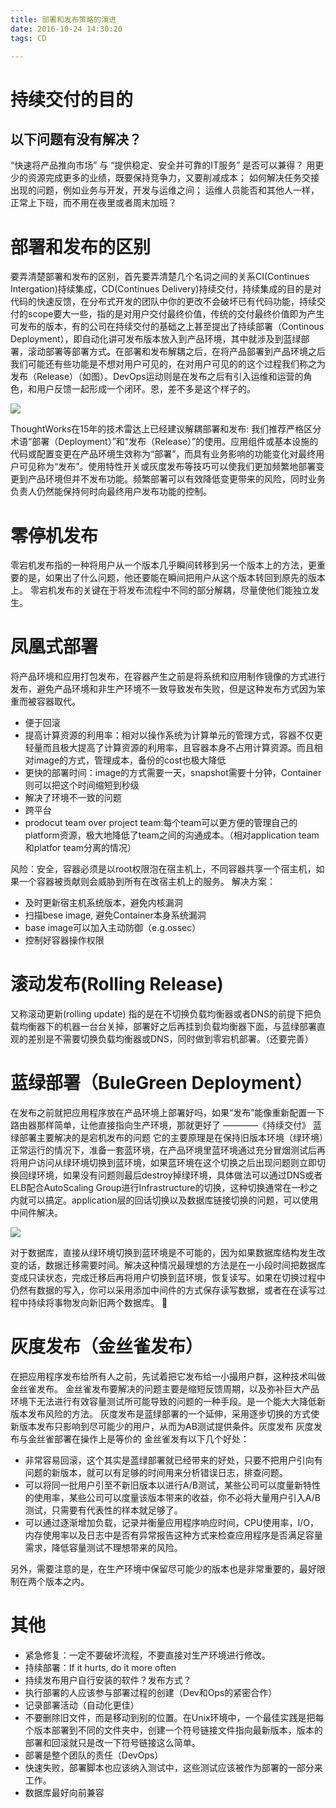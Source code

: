```yaml
---
title: 部署和发布策略的演进
date: 2016-10-24 14:30:20
tags: CD 

---
```

# 持续交付的目的
## 以下问题有没有解决？
“快速将产品推向市场” 与 “提供稳定、安全并可靠的IT服务” 是否可以兼得？
用更少的资源完成更多的业绩，既要保持竞争力，又要削减成本；
如何解决任务交接出现的问题，例如业务与开发，开发与运维之间；
运维人员能否和其他人一样，正常上下班，而不用在夜里或者周末加班？

<!--more-->
# 部署和发布的区别
要弄清楚部署和发布的区别，首先要弄清楚几个名词之间的关系CI(Continues Intergation)持续集成，CD(Continues Delivery)持续交付，持续集成的目的是对代码的快速反馈，在分布式开发的团队中你的更改不会破坏已有代码功能，持续交付的scope要大一些，指的是对用户交付最终价值，传统的交付最终价值即为产生可发布的版本，有的公司在持续交付的基础之上甚至提出了持续部署（Continous Deployment），即自动化讲可发布版本放入到产品环境，其中就涉及到蓝绿部署，滚动部署等部署方式。在部署和发布解耦之后，在将产品部署到产品环境之后我们可能还有些功能是不想对用户可见的，在对用户可见的的这个过程我们称之为发布（Release）（如图）。DevOps运动则是在发布之后有引入运维和运营的角色，和用户反馈一起形成一个闭环。恩，差不多是这个样子的。    

![](https://puppet.com/sites/default/files/2016-09/puppet_continuous_diagram.gif)

ThoughtWorks在15年的技术雷达上已经建议解耦部署和发布:
我们推荐严格区分术语“部署（Deployment）”和“发布（Release）”的使用。应用组件或基本设施的代码或配置变更在产品环境生效称为“部署”，而具有业务影响的功能变化对最终用户可见称为“发布”。使用特性开关或灰度发布等技巧可以使我们更加频繁地部署变更到产品环境但并不发布功能。频繁部署可以有效降低变更带来的风险，同时业务负责人仍然能保持何时向最终用户发布功能的控制。

# 零停机发布
零宕机发布指的一种将用户从一个版本几乎瞬间转移到另一个版本上的方法，更重要的是，如果出了什么问题，他还要能在瞬间把用户从这个版本转回到原先的版本上。
零宕机发布的关键在于将发布流程中不同的部分解耦，尽量使他们能独立发生。

# 凤凰式部署
将产品环境和应用打包发布，在容器产生之前是将系统和应用制作镜像的方式进行发布，避免产品环境和非生产环境不一致导致发布失败，但是这种发布方式因为笨重而被容器取代。

 - 便于回滚
 - 提高计算资源的利用率：相对以操作系统为计算单元的管理方式，容器不仅更轻量而且极大提高了计算资源的利用率，且容器本身不占用计算资源。而且相对image的方式，管理成本，备份的cost也极大降低
 - 更快的部署时间：image的方式需要一天，snapshot需要十分钟，Container则可以把这个时间缩短到秒级
 - 解决了环境不一致的问题
 - 跨平台
 - prodocut team over project team:每个team可以更方便的管理自己的platform资源，极大地降低了team之间的沟通成本。（相对application team和platfor team分离的情况）

风险：安全，容器必须是以root权限泡在宿主机上，不同容器共享一个宿主机，如果一个容器被贡献则会威胁到所有在改宿主机上的服务。
解决方案：

 - 及时更新宿主机系统版本，避免内核漏洞
 - 扫描bese image, 避免Container本身系统漏洞
 - base image可以加入主动防御（e.g.ossec）
 - 控制好容器操作权限

# 滚动发布(Rolling Release)
又称滚动更新(rolling update)
指的是在不切换负载均衡器或者DNS的前提下把负载均衡器下的机器一台台关掉，部署好之后再挂到负载均衡器下面，与蓝绿部署直观的差别是不需要切换负载均衡器或DNS，同时做到零宕机部署。（还要完善）


# 蓝绿部署（BuleGreen Deployment）
在发布之前就把应用程序放在产品环境上部署好吗，如果“发布”能像重新配置一下路由器那样简单，让他直接指向生产环境，那就更好了 ————《持续交付》
蓝绿部署主要解决的是宕机发布的问题
它的主要原理是在保持旧版本环境（绿环境）正常运行的情况下，准备一套蓝环境，在产品环境里蓝环境通过充分冒烟测试后再将用户访问从绿环境切换到蓝环境，如果蓝环境在这个切换之后出现问题则立即切换回绿环境，如果没有问题则最后destroy掉绿环境，具体做法可以通过DNS或者ELB配合AutoScaling Group进行Infrastructure的切换，这种切换通常在一秒之内就可以搞定。application层的回话切换以及数据库链接切换的问题，可以使用中间件解决。

![](http://martinfowler.com/bliki/images/blueGreenDeployment/blue_green_deployments.png)

对于数据库，直接从绿环境切换到蓝环境是不可能的，因为如果数据库结构发生改变的话，数据迁移需要时间。解决这种情况最理想的方法是在一小段时间把数据库变成只读状态，完成迁移后再将用户切换到蓝环境，恢复读写。如果在切换过程中仍然有数据的写入，你可以采用添加中间件的方式保存读写数据，或者在在读写过程中持续将事物发向新旧两个数据库。


# 灰度发布（金丝雀发布）
在把应用程序发布给所有人之前，先试着把它发布给一小撮用户群，这种技术叫做金丝雀发布。
金丝雀发布要解决的问题主要是缩短反馈周期，以及弥补巨大产品环境下无法进行有效容量测试所可能导致的问题的一种手段。是一个能大大降低新版本发布风险的方法。
灰度发布是蓝绿部署的一个延伸，采用逐步切换的方式使新版本发布只影响到尽可能少的用户，从而为AB测试提供条件。灰度发布
灰度发布与金丝雀部署在操作上是等价的
金丝雀发有以下几个好处：

 - 非常容易回滚，这个其实是蓝绿部署就已经带来的好处，只要不把用户引向有问题的新版本，就可以有足够的时间用来分析错误日志，排查问题。
 - 可以将同一批用户引至不新旧版本以进行A/B测试，某些公司可以度量新特性的使用率，某些公司可以度量该版本带来的收益，你不必将大量用户引入A/B测试，只需要有代表性的样本就足够了。
 - 可以通过逐渐增加负载，记录并衡量应用程序响应时间，CPU使用率，I/O，内存使用率以及日志中是否有异常报告这种方式来检查应用程序是否满足容量需求，降低容量测试不理想带来的风险。

另外，需要注意的是，在生产环境中保留尽可能少的版本也是非常重要的，最好限制在两个版本之内。

# 其他

 - 紧急修复：一定不要破坏流程，不要直接对生产环境进行修改。
 - 持续部署：If it hurts, do it more often
 - 持续发布用户自行安装的软件？发布方式？
 - 执行部署的人应该参与部署过程的创建（Dev和Ops的紧密合作）
 - 记录部署活动（自动化更佳）
 - 不要删除旧文件，而是移动到别的位置。在Unix环境中，一个最佳实践是把每个版本部署到不同的文件夹中，创建一个符号链接文件指向最新版本，版本的部署和回滚就只是改一下符号链接这么简单。
 - 部署是整个团队的责任（DevOps）
 - 快速失败，部署脚本也应该纳入测试中，这些测试应该被作为部署的一部分来工作。
 - 数据库最好向前兼容

